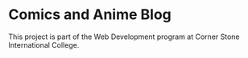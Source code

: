 # Comics and Anime Blog

This project is part of the Web Development program at Corner Stone International College.
